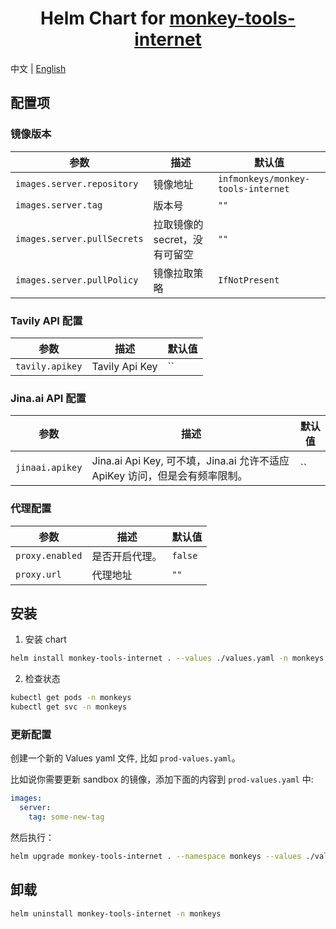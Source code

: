 <div align="center">

# Helm Chart for [monkey-tools-internet](https://github.com/inf-monkeys/monkey-tools-internet)<!-- omit in toc -->

</div>

中文 | [English](./README.md)

## 配置项

### 镜像版本

| 参数                        | 描述                          | 默认值                             |
| --------------------------- | ----------------------------- | ---------------------------------- |
| `images.server.repository`  | 镜像地址                      | `infmonkeys/monkey-tools-internet` |
| `images.server.tag`         | 版本号                        | `""`                               |
| `images.server.pullSecrets` | 拉取镜像的 secret，没有可留空 | `""`                               |
| `images.server.pullPolicy`  | 镜像拉取策略                  | `IfNotPresent`                     |

### Tavily API 配置

| 参数            | 描述           | 默认值 |
| --------------- | -------------- | ------ |
| `tavily.apikey` | Tavily Api Key | ``     |

### Jina.ai API 配置

| 参数            | 描述                                                                        | 默认值 |
| --------------- | --------------------------------------------------------------------------- | ------ |
| `jinaai.apikey` | Jina.ai Api Key, 可不填，Jina.ai 允许不适应 ApiKey 访问，但是会有频率限制。 | ``     |

### 代理配置

| 参数            | 描述           | 默认值  |
| --------------- | -------------- | ------- |
| `proxy.enabled` | 是否开启代理。 | `false` |
| `proxy.url`     | 代理地址       | `""`    |



## 安装

1. 安装 chart

```sh
helm install monkey-tools-internet . --values ./values.yaml -n monkeys
```

2. 检查状态

```sh
kubectl get pods -n monkeys
kubectl get svc -n monkeys
```

### 更新配置

创建一个新的 Values yaml 文件, 比如 `prod-values.yaml`。

比如说你需要更新 sandbox 的镜像，添加下面的内容到 `prod-values.yaml` 中:

```yaml
images:
  server:
    tag: some-new-tag
```

然后执行：

```sh
helm upgrade monkey-tools-internet . --namespace monkeys --values ./values.yaml --values ./prod-values.yaml
```

## 卸载

```sh
helm uninstall monkey-tools-internet -n monkeys
```
